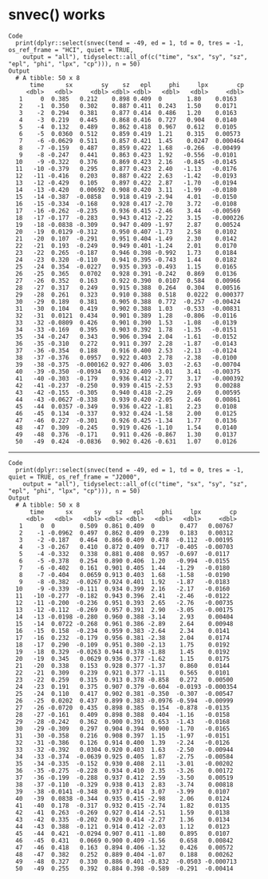 # snvec() works

    Code
      print(dplyr::select(snvec(tend = -49, ed = 1, td = 0, tres = -1, os_ref_frame = "HCI", quiet = TRUE,
        output = "all"), tidyselect::all_of(c("time", "sx", "sy", "sz", "epl", "phi", "lpx", "cp"))), n = 50)
    Output
      # A tibble: 50 x 8
          time      sx        sy    sz   epl     phi     lpx        cp
         <dbl>   <dbl>     <dbl> <dbl> <dbl>   <dbl>   <dbl>     <dbl>
       1     0  0.385   0.212    0.898 0.409  0       1.80    0.0163  
       2    -1  0.350   0.302    0.887 0.411  0.243   1.50    0.0171  
       3    -2  0.294   0.381    0.877 0.414  0.486   1.20    0.0163  
       4    -3  0.219   0.445    0.868 0.416  0.727   0.904   0.0140  
       5    -4  0.132   0.489    0.862 0.418  0.967   0.612   0.0105  
       6    -5  0.0360  0.512    0.859 0.419  1.21    0.315   0.00573 
       7    -6 -0.0629  0.511    0.857 0.421  1.45    0.0247  0.000464
       8    -7 -0.159   0.487    0.859 0.422  1.68   -0.266  -0.00499 
       9    -8 -0.247   0.441    0.863 0.423  1.92   -0.556  -0.0101  
      10    -9 -0.322   0.376    0.869 0.423  2.16   -0.845  -0.0145  
      11   -10 -0.379   0.295    0.877 0.423  2.40   -1.13   -0.0176  
      12   -11 -0.416   0.203    0.887 0.422  2.63   -1.42   -0.0193  
      13   -12 -0.429   0.105    0.897 0.422  2.87   -1.70   -0.0194  
      14   -13 -0.420   0.00692  0.908 0.420  3.11   -1.99   -0.0180  
      15   -14 -0.387  -0.0858   0.918 0.419 -2.94    4.01   -0.0150  
      16   -15 -0.334  -0.168    0.928 0.417 -2.70    3.72   -0.0108  
      17   -16 -0.262  -0.235    0.936 0.415 -2.46    3.44   -0.00569 
      18   -17 -0.177  -0.283    0.943 0.412 -2.22    3.15   -0.000226
      19   -18 -0.0838 -0.309    0.947 0.409 -1.97    2.87    0.00524 
      20   -19  0.0129 -0.312    0.950 0.407 -1.73    2.58    0.0102  
      21   -20  0.107  -0.291    0.951 0.404 -1.49    2.30    0.0142  
      22   -21  0.193  -0.249    0.949 0.401 -1.24    2.01    0.0170  
      23   -22  0.265  -0.187    0.946 0.398 -0.992   1.73    0.0184  
      24   -23  0.320  -0.110    0.941 0.395 -0.743   1.44    0.0182  
      25   -24  0.354  -0.0227   0.935 0.393 -0.493   1.15    0.0165  
      26   -25  0.365   0.0702   0.928 0.391 -0.242   0.869   0.0136  
      27   -26  0.352   0.163    0.922 0.390  0.0107  0.584   0.00966 
      28   -27  0.317   0.249    0.915 0.388  0.264   0.304   0.00516 
      29   -28  0.261   0.323    0.910 0.388  0.518   0.0222  0.000377
      30   -29  0.189   0.381    0.905 0.388  0.772  -0.257  -0.00424 
      31   -30  0.104   0.419    0.902 0.388  1.03   -0.533  -0.00831 
      32   -31  0.0121  0.434    0.901 0.389  1.28   -0.806  -0.0116  
      33   -32 -0.0809  0.426    0.901 0.390  1.53   -1.08   -0.0139  
      34   -33 -0.169   0.395    0.903 0.392  1.78   -1.35   -0.0151  
      35   -34 -0.247   0.343    0.906 0.394  2.04   -1.61   -0.0152  
      36   -35 -0.310   0.272    0.911 0.397  2.28   -1.87   -0.0143  
      37   -36 -0.354   0.188    0.916 0.400  2.53   -2.13   -0.0124  
      38   -37 -0.376   0.0957   0.922 0.403  2.78   -2.38   -0.0100  
      39   -38 -0.375  -0.000162 0.927 0.406  3.03   -2.63   -0.00704 
      40   -39 -0.350  -0.0934   0.932 0.409 -3.01    3.41   -0.00375 
      41   -40 -0.303  -0.179    0.936 0.412 -2.77    3.17   -0.000392
      42   -41 -0.237  -0.250    0.939 0.415 -2.53    2.93    0.00288 
      43   -42 -0.155  -0.305    0.940 0.418 -2.29    2.69    0.00595 
      44   -43 -0.0627 -0.338    0.939 0.420 -2.05    2.46    0.00861 
      45   -44  0.0357 -0.349    0.936 0.422 -1.81    2.23    0.0108  
      46   -45  0.134  -0.337    0.932 0.424 -1.58    2.00    0.0125  
      47   -46  0.227  -0.301    0.926 0.425 -1.34    1.77    0.0136  
      48   -47  0.309  -0.245    0.919 0.426 -1.10    1.54    0.0140  
      49   -48  0.376  -0.171    0.911 0.426 -0.867   1.30    0.0137  
      50   -49  0.424  -0.0836   0.902 0.426 -0.631   1.07    0.0126  

---

    Code
      print(dplyr::select(snvec(tend = -49, ed = 1, td = 0, tres = -1, quiet = TRUE, os_ref_frame = "J2000",
        output = "all"), tidyselect::all_of(c("time", "sx", "sy", "sz", "epl", "phi", "lpx", "cp"))), n = 50)
    Output
      # A tibble: 50 x 8
          time      sx      sy    sz   epl     phi     lpx        cp
         <dbl>   <dbl>   <dbl> <dbl> <dbl>   <dbl>   <dbl>     <dbl>
       1     0  0       0.509  0.861 0.409  0       0.477   0.00767 
       2    -1 -0.0962  0.497  0.862 0.409  0.239   0.183   0.00312 
       3    -2 -0.187   0.464  0.866 0.409  0.478  -0.112  -0.00195 
       4    -3 -0.267   0.410  0.872 0.409  0.717  -0.405  -0.00703 
       5    -4 -0.332   0.338  0.881 0.408  0.957  -0.697  -0.0117  
       6    -5 -0.378   0.254  0.890 0.406  1.20   -0.994  -0.0155  
       7    -6 -0.402   0.161  0.901 0.405  1.44   -1.29   -0.0180  
       8    -7 -0.404   0.0659 0.913 0.403  1.68   -1.58   -0.0190  
       9    -8 -0.382  -0.0267 0.924 0.401  1.92   -1.87   -0.0183  
      10    -9 -0.339  -0.111  0.934 0.399  2.16   -2.17   -0.0160  
      11   -10 -0.277  -0.182  0.943 0.396  2.41   -2.46   -0.0122  
      12   -11 -0.200  -0.236  0.951 0.393  2.65   -2.76   -0.00735 
      13   -12 -0.112  -0.269  0.957 0.391  2.90   -3.05   -0.00175 
      14   -13 -0.0198 -0.280  0.960 0.388 -3.14    2.93    0.00404 
      15   -14  0.0722 -0.268  0.961 0.386 -2.89    2.64    0.00948 
      16   -15  0.158  -0.234  0.959 0.383 -2.64    2.34    0.0141  
      17   -16  0.232  -0.179  0.956 0.381 -2.38    2.04    0.0174  
      18   -17  0.290  -0.109  0.951 0.380 -2.13    1.75    0.0192  
      19   -18  0.329  -0.0263 0.944 0.378 -1.88    1.45    0.0192  
      20   -19  0.345   0.0629 0.936 0.377 -1.62    1.15    0.0175  
      21   -20  0.338   0.153  0.928 0.377 -1.37    0.860   0.0144  
      22   -21  0.309   0.239  0.921 0.377 -1.11    0.565   0.0101  
      23   -22  0.259   0.315  0.913 0.378 -0.858   0.272   0.00500 
      24   -23  0.191   0.375  0.907 0.379 -0.604  -0.0193 -0.000354
      25   -24  0.110   0.417  0.902 0.381 -0.350  -0.307  -0.00547 
      26   -25  0.0202  0.437  0.899 0.383 -0.0976 -0.594  -0.00999 
      27   -26 -0.0720  0.435  0.898 0.385  0.154  -0.878  -0.0135  
      28   -27 -0.161   0.409  0.898 0.388  0.404  -1.16   -0.0158  
      29   -28 -0.242   0.362  0.900 0.391  0.653  -1.43   -0.0168  
      30   -29 -0.309   0.297  0.904 0.394  0.900  -1.70   -0.0165  
      31   -30 -0.358   0.216  0.908 0.397  1.15   -1.97   -0.0151  
      32   -31 -0.386   0.126  0.914 0.400  1.39   -2.24   -0.0126  
      33   -32 -0.392   0.0304 0.920 0.403  1.63   -2.50   -0.00944 
      34   -33 -0.374  -0.0639 0.925 0.405  1.87   -2.75   -0.00584 
      35   -34 -0.335  -0.152  0.930 0.408  2.11   -3.01   -0.00202 
      36   -35 -0.275  -0.228  0.934 0.410  2.35   -3.26    0.00172 
      37   -36 -0.199  -0.288  0.937 0.412  2.59   -3.50    0.00519 
      38   -37 -0.110  -0.329  0.938 0.413  2.83   -3.74    0.00818 
      39   -38 -0.0141 -0.348  0.937 0.414  3.07   -3.99    0.0107  
      40   -39  0.0838 -0.344  0.935 0.415 -2.98    2.06    0.0124  
      41   -40  0.178  -0.317  0.932 0.415 -2.74    1.82    0.0135  
      42   -41  0.263  -0.269  0.927 0.414 -2.51    1.59    0.0138  
      43   -42  0.335  -0.202  0.920 0.414 -2.27    1.36    0.0134  
      44   -43  0.388  -0.121  0.914 0.412 -2.03    1.12    0.0123  
      45   -44  0.421  -0.0294 0.907 0.411 -1.80    0.895   0.0107  
      46   -45  0.431   0.0669 0.900 0.409 -1.56    0.658   0.00842 
      47   -46  0.418   0.163  0.894 0.406 -1.32    0.426   0.00572 
      48   -47  0.382   0.252  0.889 0.404 -1.07    0.188   0.00262 
      49   -48  0.327   0.330  0.886 0.401 -0.832  -0.0503 -0.000713
      50   -49  0.255   0.392  0.884 0.398 -0.589  -0.291  -0.00414 

